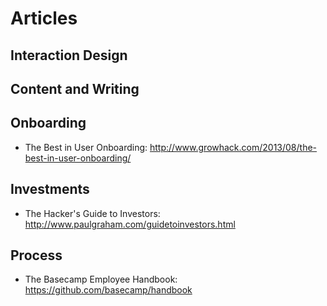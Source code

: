 Articles
===============

Interaction Design
-----------

Content and Writing
-----------

Onboarding
-----------
* The Best in User Onboarding: http://www.growhack.com/2013/08/the-best-in-user-onboarding/

Investments
-----------
* The Hacker's Guide to Investors: http://www.paulgraham.com/guidetoinvestors.html

Process
-----------
* The Basecamp Employee Handbook: https://github.com/basecamp/handbook
